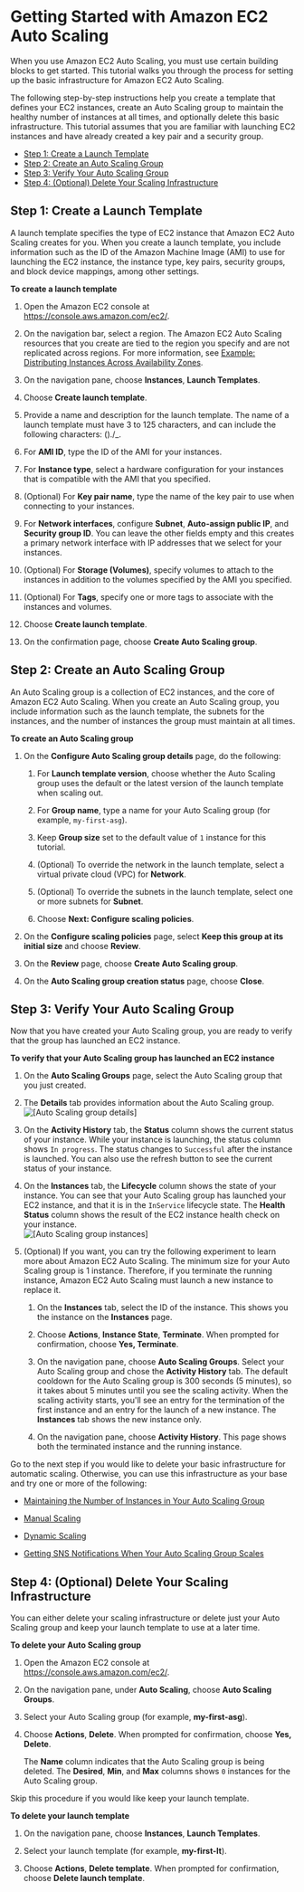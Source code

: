# Getting Started with Amazon EC2 Auto Scaling<a name="GettingStartedTutorial"></a>

When you use Amazon EC2 Auto Scaling, you must use certain building blocks to get started\. This tutorial walks you through the process for setting up the basic infrastructure for Amazon EC2 Auto Scaling\.

The following step\-by\-step instructions help you create a template that defines your EC2 instances, create an Auto Scaling group to maintain the healthy number of instances at all times, and optionally delete this basic infrastructure\. This tutorial assumes that you are familiar with launching EC2 instances and have already created a key pair and a security group\.


+ [Step 1: Create a Launch Template](#gs-create-lt)
+ [Step 2: Create an Auto Scaling Group](#gs-create-asg)
+ [Step 3: Verify Your Auto Scaling Group](#gs-verify-asg)
+ [Step 4: \(Optional\) Delete Your Scaling Infrastructure](#gs-delete-asg)

## Step 1: Create a Launch Template<a name="gs-create-lt"></a>

A launch template specifies the type of EC2 instance that Amazon EC2 Auto Scaling creates for you\. When you create a launch template, you include information such as the ID of the Amazon Machine Image \(AMI\) to use for launching the EC2 instance, the instance type, key pairs, security groups, and block device mappings, among other settings\.

**To create a launch template**

1. Open the Amazon EC2 console at [https://console\.aws\.amazon\.com/ec2/](https://console.aws.amazon.com/ec2/)\.

1. On the navigation bar, select a region\. The Amazon EC2 Auto Scaling resources that you create are tied to the region you specify and are not replicated across regions\. For more information, see [Example: Distributing Instances Across Availability Zones](auto-scaling-benefits.md#arch-AutoScalingMultiAZ)\.

1. On the navigation pane, choose **Instances**, **Launch Templates**\.

1. Choose **Create launch template**\.

1. Provide a name and description for the launch template\. The name of a launch template must have 3 to 125 characters, and can include the following characters: \(\)\./\_\.

1. For **AMI ID**, type the ID of the AMI for your instances\.

1. For **Instance type**, select a hardware configuration for your instances that is compatible with the AMI that you specified\.

1. \(Optional\) For **Key pair name**, type the name of the key pair to use when connecting to your instances\.

1. For **Network interfaces**, configure **Subnet**, **Auto\-assign public IP**, and **Security group ID**\. You can leave the other fields empty and this creates a primary network interface with IP addresses that we select for your instances\.

1. \(Optional\) For **Storage \(Volumes\)**, specify volumes to attach to the instances in addition to the volumes specified by the AMI you specified\.

1. \(Optional\) For **Tags**, specify one or more tags to associate with the instances and volumes\.

1. Choose **Create launch template**\.

1. On the confirmation page, choose **Create Auto Scaling group**\.

## Step 2: Create an Auto Scaling Group<a name="gs-create-asg"></a>

An Auto Scaling group is a collection of EC2 instances, and the core of Amazon EC2 Auto Scaling\. When you create an Auto Scaling group, you include information such as the launch template, the subnets for the instances, and the number of instances the group must maintain at all times\.

**To create an Auto Scaling group**

1. On the **Configure Auto Scaling group details** page, do the following:

   1. For **Launch template version**, choose whether the Auto Scaling group uses the default or the latest version of the launch template when scaling out\.

   1. For **Group name**, type a name for your Auto Scaling group \(for example, `my-first-asg`\)\.

   1. Keep **Group size** set to the default value of `1` instance for this tutorial\.

   1. \(Optional\) To override the network in the launch template, select a virtual private cloud \(VPC\) for **Network**\.

   1. \(Optional\) To override the subnets in the launch template, select one or more subnets for **Subnet**\. 

   1. Choose **Next: Configure scaling policies**\.

1. On the **Configure scaling policies** page, select **Keep this group at its initial size** and choose **Review**\.

1. On the **Review** page, choose **Create Auto Scaling group**\.

1. On the **Auto Scaling group creation status** page, choose **Close**\.

## Step 3: Verify Your Auto Scaling Group<a name="gs-verify-asg"></a>

Now that you have created your Auto Scaling group, you are ready to verify that the group has launched an EC2 instance\.

**To verify that your Auto Scaling group has launched an EC2 instance**

1. On the **Auto Scaling Groups** page, select the Auto Scaling group that you just created\.

1. The **Details** tab provides information about the Auto Scaling group\.  
![\[Auto Scaling group details\]](http://docs.aws.amazon.com/autoscaling/ec2/userguide/images/as-gs-group-details.png)

1. On the **Activity History** tab, the **Status** column shows the current status of your instance\. While your instance is launching, the status column shows `In progress`\. The status changes to `Successful` after the instance is launched\. You can also use the refresh button to see the current status of your instance\.

1. On the **Instances** tab, the **Lifecycle** column shows the state of your instance\. You can see that your Auto Scaling group has launched your EC2 instance, and that it is in the `InService` lifecycle state\. The **Health Status** column shows the result of the EC2 instance health check on your instance\.  
![\[Auto Scaling group instances\]](http://docs.aws.amazon.com/autoscaling/ec2/userguide/images/as-gs-group-instances.png)

1. \(Optional\) If you want, you can try the following experiment to learn more about Amazon EC2 Auto Scaling\. The minimum size for your Auto Scaling group is 1 instance\. Therefore, if you terminate the running instance, Amazon EC2 Auto Scaling must launch a new instance to replace it\.

   1. On the **Instances** tab, select the ID of the instance\. This shows you the instance on the **Instances** page\.

   1. Choose **Actions**, **Instance State**, **Terminate**\. When prompted for confirmation, choose **Yes, Terminate**\.

   1. On the navigation pane, choose **Auto Scaling Groups**\. Select your Auto Scaling group and chose the **Activity History** tab\. The default cooldown for the Auto Scaling group is 300 seconds \(5 minutes\), so it takes about 5 minutes until you see the scaling activity\. When the scaling activity starts, you'll see an entry for the termination of the first instance and an entry for the launch of a new instance\. The **Instances** tab shows the new instance only\.

   1. On the navigation pane, choose **Activity History**\. This page shows both the terminated instance and the running instance\.

Go to the next step if you would like to delete your basic infrastructure for automatic scaling\. Otherwise, you can use this infrastructure as your base and try one or more of the following:

+ [Maintaining the Number of Instances in Your Auto Scaling Group](as-maintain-instance-levels.md)

+ [Manual Scaling](as-manual-scaling.md)

+ [Dynamic Scaling](as-scale-based-on-demand.md)

+ [Getting SNS Notifications When Your Auto Scaling Group Scales](ASGettingNotifications.md)

## Step 4: \(Optional\) Delete Your Scaling Infrastructure<a name="gs-delete-asg"></a>

You can either delete your scaling infrastructure or delete just your Auto Scaling group and keep your launch template to use at a later time\.

**To delete your Auto Scaling group**

1. Open the Amazon EC2 console at [https://console\.aws\.amazon\.com/ec2/](https://console.aws.amazon.com/ec2/)\.

1. On the navigation pane, under **Auto Scaling**, choose **Auto Scaling Groups**\.

1. Select your Auto Scaling group \(for example, **my\-first\-asg**\)\.

1. Choose **Actions**, **Delete**\. When prompted for confirmation, choose **Yes, Delete**\.

   The **Name** column indicates that the Auto Scaling group is being deleted\. The **Desired**, **Min**, and **Max** columns shows `0` instances for the Auto Scaling group\.

Skip this procedure if you would like keep your launch template\.

**To delete your launch template**

1. On the navigation pane, choose **Instances**, **Launch Templates**\.

1. Select your launch template \(for example, **my\-first\-lt**\)\.

1. Choose **Actions**, **Delete template**\. When prompted for confirmation, choose **Delete launch template**\.
